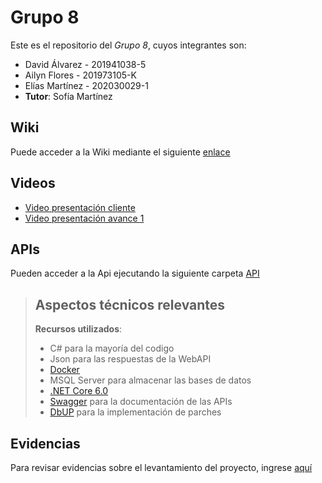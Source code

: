 # Grupo 8

Este es el repositorio del *Grupo 8*, cuyos integrantes son:

* David Álvarez - 201941038-5
* Ailyn Flores  - 201973105-K
* Elías Martínez - 202030029-1
* **Tutor**: Sofía Martínez

## Wiki

Puede acceder a la Wiki mediante el siguiente [enlace](https://gitlab.inf.utfsm.cl/wormazab/inf225-2022-2-grupo-08/-/wikis/home)

## Videos

* [Video presentación cliente](https://www.youtube.com/watch?v=pl63bvYMthk&feature=youtu.be&ab_channel=WladimirOrmaz%C3%A1bal)
* [Video presentación avance 1](https://www.youtube.com/watch?v=sLNHGzOnorU&ab_channel=EliosPokefan)


## APIs
Pueden acceder a la Api ejecutando la siguiente carpeta [API](https://gitlab.inf.utfsm.cl/wormazab/inf225-2022-2-grupo-08/-/tree/main/APIs)

> ## Aspectos técnicos relevantes
> 
> **Recursos utilizados**: 
> - C# para la mayoría del codigo
> - Json para las respuestas de la WebAPI
> - [Docker](https://www.docker.com/)
> - MSQL Server para almacenar las bases de datos
> - [.NET Core 6.0](https://dotnet.microsoft.com/en-us/download/dotnet/6.0)
> - [Swagger](https://learn.microsoft.com/en-us/aspnet/core/tutorials/web-api-help-pages-using-swagger?view=aspnetcore-6.0) para la documentación de las APIs
> - [DbUP](https://github.com/wormaza/Transversal.Util.BaseDBUp) para la implementación de parches
 

## Evidencias
Para revisar evidencias sobre el levantamiento del proyecto, ingrese [aquí](https://gitlab.inf.utfsm.cl/wormazab/inf225-2022-2-grupo-08/-/wikis/Evidencias-Levantamiento)


